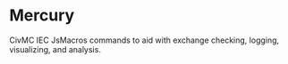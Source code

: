 # Mercury
CivMC IEC JsMacros commands to aid with exchange checking, logging, visualizing, and analysis.
